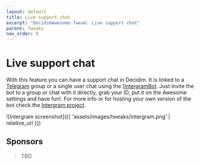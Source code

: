 ```yaml
---
layout: default
title: Live support chat
excerpt: "DecidimAwesome Tweak: Live support chat"
parent: Tweaks
nav_order: 9
---
```


# Live support chat

With this feature you can have a support chat in Decidim. It is linked to a [Telegram](https://telegram.org/) group or a single user chat using the [[IntergramBot](https://web.telegram.org/#/im?p=@IntergramBot). Just invite the bot to a group or chat with it directly, grab your ID, put it on the Awesome settings and have fun!. For more info or for hosting your own version of the bot check the [Intergram project](https://github.com/idoco/intergram).

![Intergram screenshot]({{ 'assets/images/tweaks/intergram.png' | relative_url }})

## Sponsors

> TBD

